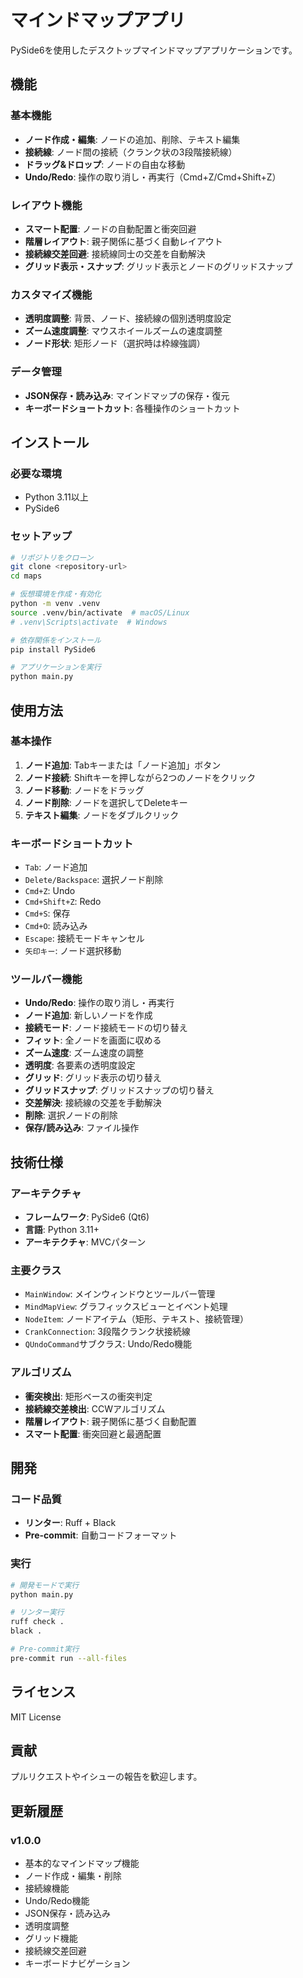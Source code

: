 # マインドマップアプリ

PySide6を使用したデスクトップマインドマップアプリケーションです。

## 機能

### 基本機能
- **ノード作成・編集**: ノードの追加、削除、テキスト編集
- **接続線**: ノード間の接続（クランク状の3段階接続線）
- **ドラッグ&ドロップ**: ノードの自由な移動
- **Undo/Redo**: 操作の取り消し・再実行（Cmd+Z/Cmd+Shift+Z）

### レイアウト機能
- **スマート配置**: ノードの自動配置と衝突回避
- **階層レイアウト**: 親子関係に基づく自動レイアウト
- **接続線交差回避**: 接続線同士の交差を自動解決
- **グリッド表示・スナップ**: グリッド表示とノードのグリッドスナップ

### カスタマイズ機能
- **透明度調整**: 背景、ノード、接続線の個別透明度設定
- **ズーム速度調整**: マウスホイールズームの速度調整
- **ノード形状**: 矩形ノード（選択時は枠線強調）

### データ管理
- **JSON保存・読み込み**: マインドマップの保存・復元
- **キーボードショートカット**: 各種操作のショートカット

## インストール

### 必要な環境
- Python 3.11以上
- PySide6

### セットアップ
```bash
# リポジトリをクローン
git clone <repository-url>
cd maps

# 仮想環境を作成・有効化
python -m venv .venv
source .venv/bin/activate  # macOS/Linux
# .venv\Scripts\activate  # Windows

# 依存関係をインストール
pip install PySide6

# アプリケーションを実行
python main.py
```

## 使用方法

### 基本操作
1. **ノード追加**: Tabキーまたは「ノード追加」ボタン
2. **ノード接続**: Shiftキーを押しながら2つのノードをクリック
3. **ノード移動**: ノードをドラッグ
4. **ノード削除**: ノードを選択してDeleteキー
5. **テキスト編集**: ノードをダブルクリック

### キーボードショートカット
- `Tab`: ノード追加
- `Delete/Backspace`: 選択ノード削除
- `Cmd+Z`: Undo
- `Cmd+Shift+Z`: Redo
- `Cmd+S`: 保存
- `Cmd+O`: 読み込み
- `Escape`: 接続モードキャンセル
- `矢印キー`: ノード選択移動

### ツールバー機能
- **Undo/Redo**: 操作の取り消し・再実行
- **ノード追加**: 新しいノードを作成
- **接続モード**: ノード接続モードの切り替え
- **フィット**: 全ノードを画面に収める
- **ズーム速度**: ズーム速度の調整
- **透明度**: 各要素の透明度設定
- **グリッド**: グリッド表示の切り替え
- **グリッドスナップ**: グリッドスナップの切り替え
- **交差解決**: 接続線の交差を手動解決
- **削除**: 選択ノードの削除
- **保存/読み込み**: ファイル操作

## 技術仕様

### アーキテクチャ
- **フレームワーク**: PySide6 (Qt6)
- **言語**: Python 3.11+
- **アーキテクチャ**: MVCパターン

### 主要クラス
- `MainWindow`: メインウィンドウとツールバー管理
- `MindMapView`: グラフィックスビューとイベント処理
- `NodeItem`: ノードアイテム（矩形、テキスト、接続管理）
- `CrankConnection`: 3段階クランク状接続線
- `QUndoCommand`サブクラス: Undo/Redo機能

### アルゴリズム
- **衝突検出**: 矩形ベースの衝突判定
- **接続線交差検出**: CCWアルゴリズム
- **階層レイアウト**: 親子関係に基づく自動配置
- **スマート配置**: 衝突回避と最適配置

## 開発

### コード品質
- **リンター**: Ruff + Black
- **Pre-commit**: 自動コードフォーマット

### 実行
```bash
# 開発モードで実行
python main.py

# リンター実行
ruff check .
black .

# Pre-commit実行
pre-commit run --all-files
```

## ライセンス

MIT License

## 貢献

プルリクエストやイシューの報告を歓迎します。

## 更新履歴

### v1.0.0
- 基本的なマインドマップ機能
- ノード作成・編集・削除
- 接続線機能
- Undo/Redo機能
- JSON保存・読み込み
- 透明度調整
- グリッド機能
- 接続線交差回避
- キーボードナビゲーション
